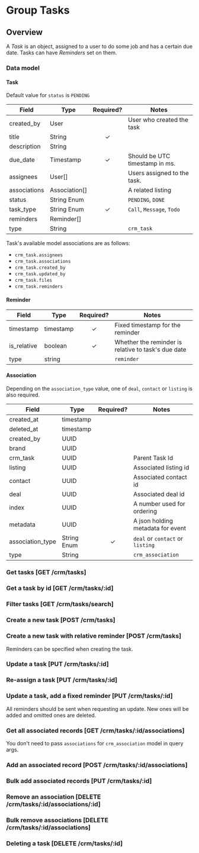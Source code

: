# Group Tasks

## Overview
A _Task_ is an object, assigned to a user to do some job and has a certain due date. Tasks can have _Reminders_ set on them.

### Data model

#### Task

Default value for `status` is `PENDING`

| Field        | Type          | Required? | Notes                            |
|--------------|---------------|:---------:|----------------------------------|
| created_by   | User          |           | User who created the task        |
| title        | String        | ✓         |                                  |
| description  | String        |           |                                  |
| due_date     | Timestamp     | ✓         | Should be UTC timestamp in ms.   |
| assignees    | User[]        |           | Users assigned to the task.      |
| associations | Association[] |           | A related listing                |
| status       | String Enum   |           | `PENDING`, `DONE`                |
| task_type    | String Enum   | ✓         | `Call`, `Message`, `Todo`        |
| reminders    | Reminder[]    |           |                                  |
| type         | String        |           | `crm_task`                       |

Task's available model associations are as follows:

*  `crm_task.assignees`
*  `crm_task.associations`
*  `crm_task.created_by`
*  `crm_task.updated_by`
*  `crm_task.files`
*  `crm_task.reminders`

#### Reminder

| Field       | Type      | Required? | Notes                                               |
|-------------|-----------|:---------:|-----------------------------------------------------|
| timestamp   | timestamp | ✓         | Fixed timestamp for the reminder                    |
| is_relative | boolean   | ✓         | Whether the reminder is relative to task's due date |
| type        | string    |           | `reminder`                                          |

#### Association

Depending on the `association_type` value, one of `deal`, `contact` or `listing` is also required.

| Field            | Type        | Required? | Notes                             |
|------------------|-------------|:---------:|-----------------------------------|
| created_at       | timestamp   |           |                                   |
| deleted_at       | timestamp   |           |                                   |
| created_by       | UUID        |           |                                   |
| brand            | UUID        |           |                                   |
| crm_task         | UUID        |           | Parent Task Id                    |
| listing          | UUID        |           | Associated listing id             |
| contact          | UUID        |           | Associated contact id             |
| deal             | UUID        |           | Associated deal id                |
| index            | UUID        |           | A number used for ordering        |
| metadata         | UUID        |           | A json holding metadata for event |
| association_type | String Enum | ✓         | `deal` or `contact` or `listing`  |
| type             | String      |           | `crm_association`                 |

### Get tasks [GET /crm/tasks]
<!-- include(tests/task/getForUser.md) -->

### Get a task by id [GET /crm/tasks/:id]
<!-- include(tests/task/getSingleTask.md) -->

### Filter tasks [GET /crm/tasks/search]
<!-- include(tests/task/filterByContact.md) -->

### Create a new task [POST /crm/tasks]
<!-- include(tests/task/create.md) -->

### Create a new task with relative reminder [POST /crm/tasks]

Reminders can be specified when creating the task.

<!-- include(tests/task/createAnotherTaskWithRelativeReminder.md) -->

### Update a task [PUT /crm/tasks/:id]
<!-- include(tests/task/updateTask.md) -->

### Re-assign a task [PUT /crm/tasks/:id]
<!-- include(tests/task/updateAssignee.md) -->

### Update a task, add a fixed reminder [PUT /crm/tasks/:id]

All reminders should be sent when requesting an update. New ones will be added and omitted ones are deleted.

<!-- include(tests/task/addFixedReminder.md) -->

### Get all associated records [GET /crm/tasks/:id/associations]

You don't need to pass `associations` for `crm_association` model in query args.

<!-- include(tests/task/fetchAssociations.md) -->

### Add an associated record [POST /crm/tasks/:id/associations]
<!-- include(tests/task/addContactAssociation.md) -->

### Bulk add associated records [PUT /crm/tasks/:id]
<!-- include(tests/task/addBulkContactAssociations.md) -->

### Remove an association [DELETE /crm/tasks/:id/associations/:id]
<!-- include(tests/task/removeContactAssociation.md) -->

### Bulk remove associations [DELETE /crm/tasks/:id/associations]
<!-- include(tests/task/bulkRemoveAssociations.md) -->

### Deleting a task [DELETE /crm/tasks/:id]
<!-- include(tests/task/remove.md) -->
